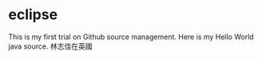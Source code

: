 # eclipse
This is my first trial on Github source management. 
Here is my Hello World java source. 
林志佳在英國
